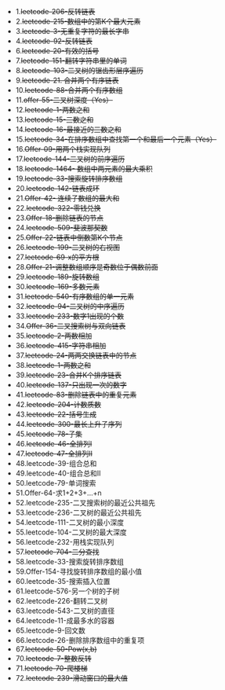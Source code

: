 - 1.~~leetcode-206-反转链表~~
- 2.~~leetcode-215-数组中的第K个最大元素~~
- 3.~~leetcode-3-无重复字符的最长字串~~
- 4.~~leetcode-92-反转链表~~
- 6.~~leetcode-20-有效的括号~~
- 7.~~leetcode-151-翻转字符串里的单词~~
- 8.~~leetcode-103-二叉树的锯齿形层序遍历~~
- 9.~~leetcode-21. 合并两个有序链表~~
- 10.~~leetcode-88-合并两个有序数组~~
- 11.~~offer-55-二叉树深度（Yes）~~
- 12.~~leetcode-1-两数之和~~
- 13.~~leetcode-15-三数之和~~
- 14.~~leetcode-16-最接近的三数之和~~
- 15.~~leetcode-34-在排序数组中查找第一个和最后一个元素（Yes）~~
- 16.~~Offer-09-用两个栈实现队列~~
- 17.~~leetcode-144-二叉树的前序遍历~~
- 18.~~leetcode-1464- 数组中两元素的最大乘积~~
- 19.~~leetcode-33-搜索旋转排序数组~~
- 20.~~leetcode-142-链表成环~~
- 21.~~Offer-42- 连续子数组的最大和~~
- 22.~~leetcode-322-零钱兑换~~
- 23.~~Offer-18-删除链表的节点~~
- 24.~~leetcode-509-斐波那契数~~
- 25.~~Offer-22-链表中倒数第K个节点~~
- 26.~~leetcode-199-二叉树的右视图~~
- 27.~~leetcode-69-x的平方根~~
- 28.~~Offer-21-调整数组顺序是奇数位于偶数前面~~
- 29.~~leetcode-189-旋转数组~~
- 30.~~leetcode-169-多数元素~~
- 31.~~leetcode-540-有序数组的单一元素~~
- 32.~~leetcode-94-二叉树的中序遍历~~
- 33.~~leetcode-233-数字1出现的个数~~
- 34.~~Offer-36-二叉搜索树与双向链表~~
- 35.~~leetcode-2-两数相加~~
- 36.~~leetcode-415-字符串相加~~
- 37.~~leetcode-24-两两交换链表中的节点~~
- 38.~~leetcode-1-两数之和~~
- 39.~~leetcode-23-合并K个排序链表~~
- 40.~~leetcode-137-只出现一次的数字~~
- 41.~~leetcode-83-删除链表中的重复元素~~
- 42.~~leetcode-204-计数质数~~
- 43.~~leetcode-22-括号生成~~
- 44.~~leetcode-300-最长上升子序列~~
- 45.~~leetcode-78-子集~~
- 46.~~leetcode-46-全排列I~~
- 47.~~leetcode-47-全排列II~~
- 48.leetcode-39-组合总和
- 49.leetcode-40-组合总和II
- 50.leetcode-79-单词搜索
- 51.Offer-64-求1+2+3+...+n
- 52.leetcode-235-二叉搜索树的最近公共祖先
- 53.leetcode-236-二叉树的最近公共祖先
- 54.leetcode-111-二叉树的最小深度
- 55.leetcode-104-二叉树的最大深度
- 56.leetcode-232-用栈实现队列
- 57.~~leetcode-704-二分查找~~
- 58.leetcode-33-搜索旋转排序数组
- 59.Offer-154-寻找旋转排序数组的最小值
- 60.leetcode-35-搜索插入位置
- 61.leetcode-576-另一个树的子树
- 62.leetcode-226-翻转二叉树
- 63.leetcode-543-二叉树的直径
- 64.leetcode-11-成最多水的容器
- 65.leetcode-9-回文数
- 66.leetcode-26-删除排序数组中的重复项
- 67.~~leetcode-50-Pow(x,b)~~
- 70.~~leetcode-7-整数反转~~
- 71.~~leetcode-70-爬楼梯~~
- 72.~~leetcode-239-滑动窗口的最大值~~

